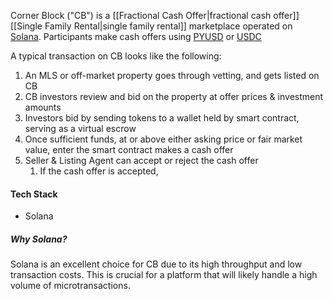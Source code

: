 Corner Block ("CB") is a [[Fractional Cash Offer|fractional cash offer]] [[Single Family Rental|single family rental]] marketplace operated on [Solana](https://solana.com). Participants make cash offers using [PYUSD](https://www.paypal.com/us/digital-wallet/manage-money/crypto/pyusd) or [USDC](https://www.circle.com/en/usdc)

A typical transaction on CB looks like the following:
1. An MLS or off-market property goes through vetting, and gets listed on CB
2. CB investors review and bid on the property at offer prices & investment amounts
3. Investors bid by sending tokens to a wallet held by smart contract, serving as a virtual escrow
4. Once sufficient funds, at or above either asking price or fair market value, enter the smart contract makes a cash offer
5. Seller & Listing Agent can accept or reject the cash offer
	1.  If the cash offer is accepted, 


#### Tech Stack
- Solana

##### Why Solana?
Solana is an excellent choice for CB due to its high throughput and low transaction costs. This is crucial for a platform that will likely handle a high volume of microtransactions.
